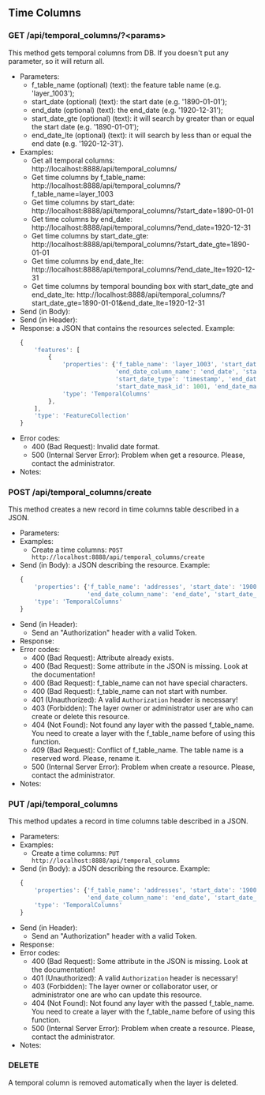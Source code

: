 ## Time Columns


### GET /api/temporal_columns/?\<params>

This method gets temporal columns from DB. If you doesn't put any parameter, so it will return all.
- Parameters:
    - f_table_name (optional) (text): the feature table name (e.g. 'layer_1003');
    - start_date (optional) (text): the start date (e.g. '1890-01-01');
    - end_date (optional) (text): the end_date (e.g. '1920-12-31');
    - start_date_gte (optional) (text): it will search by greater than or equal the start date (e.g. '1890-01-01');
    - end_date_lte (optional) (text): it will search by less than or equal the end date (e.g. '1920-12-31').
- Examples:
     - Get all temporal columns: http://localhost:8888/api/temporal_columns/
     - Get time columns by f_table_name: http://localhost:8888/api/temporal_columns/?f_table_name=layer_1003
     - Get time columns by start_date: http://localhost:8888/api/temporal_columns/?start_date=1890-01-01
     - Get time columns by end_date: http://localhost:8888/api/temporal_columns/?end_date=1920-12-31
     - Get time columns by start_date_gte: http://localhost:8888/api/temporal_columns/?start_date_gte=1890-01-01
     - Get time columns by end_date_lte: http://localhost:8888/api/temporal_columns/?end_date_lte=1920-12-31
     - Get time columns by temporal bounding box with start_date_gte and end_date_lte: http://localhost:8888/api/temporal_columns/?start_date_gte=1890-01-01&end_date_lte=1920-12-31
- Send (in Body):
- Send (in Header):
- Response: a JSON that contains the resources selected. Example:
    ```javascript
    {
        'features': [
            {
                'properties': {'f_table_name': 'layer_1003', 'start_date': '1900-01-01', 'end_date': '1920-12-31',
                               'end_date_column_name': 'end_date', 'start_date_column_name': 'start_date'},
                               'start_date_type': 'timestamp', 'end_date_type': 'timestamp',
                               'start_date_mask_id': 1001, 'end_date_mask_id': 1001
                'type': 'TemporalColumns'
            },
        ],
        'type': 'FeatureCollection'
    }
    ```
- Error codes:
    - 400 (Bad Request): Invalid date format.
    - 500 (Internal Server Error): Problem when get a resource. Please, contact the administrator.
- Notes:


### POST /api/temporal_columns/create

This method creates a new record in time columns table described in a JSON.
- Parameters:
- Examples:
    - Create a time columns: ```POST http://localhost:8888/api/temporal_columns/create```
- Send (in Body): a JSON describing the resource. Example:
    ```javascript
    {
        'properties': {'f_table_name': 'addresses', 'start_date': '1900-01-01', 'end_date': '1920-12-31',
                       'end_date_column_name': 'end_date', 'start_date_column_name': 'start_date'},
        'type': 'TemporalColumns'
    }
    ```
- Send (in Header):
    - Send an "Authorization" header with a valid Token.
- Response:
- Error codes:
    - 400 (Bad Request): Attribute already exists.
    - 400 (Bad Request): Some attribute in the JSON is missing. Look at the documentation!
    - 400 (Bad Request): f_table_name can not have special characters.
    - 400 (Bad Request): f_table_name can not start with number.
    - 401 (Unauthorized): A valid `Authorization` header is necessary!
    - 403 (Forbidden): The layer owner or administrator user are who can create or delete this resource.
    - 404 (Not Found): Not found any layer with the passed f_table_name. You need to create a layer with the f_table_name before of using this function.
    - 409 (Bad Request): Conflict of f_table_name. The table name is a reserved word. Please, rename it.
    - 500 (Internal Server Error): Problem when create a resource. Please, contact the administrator.
- Notes:


### PUT /api/temporal_columns

This method updates a record in time columns table described in a JSON.
- Parameters:
- Examples:
    - Create a time columns: ```PUT http://localhost:8888/api/temporal_columns```
- Send (in Body): a JSON describing the resource. Example:
    ```javascript
    {
        'properties': {'f_table_name': 'addresses', 'start_date': '1900-01-01', 'end_date': '1920-12-31',
                       'end_date_column_name': 'end_date', 'start_date_column_name': 'start_date'},
        'type': 'TemporalColumns'
    }
    ```
- Send (in Header):
    - Send an "Authorization" header with a valid Token.
- Response:
- Error codes:
    - 400 (Bad Request): Some attribute in the JSON is missing. Look at the documentation!
    - 401 (Unauthorized): A valid `Authorization` header is necessary!
    - 403 (Forbidden): The layer owner or collaborator user, or administrator one are who can update this resource.
    - 404 (Not Found): Not found any layer with the passed f_table_name. You need to create a layer with the f_table_name before of using this function.
    - 500 (Internal Server Error): Problem when create a resource. Please, contact the administrator.
- Notes:


### DELETE

A temporal column is removed automatically when the layer is deleted.
